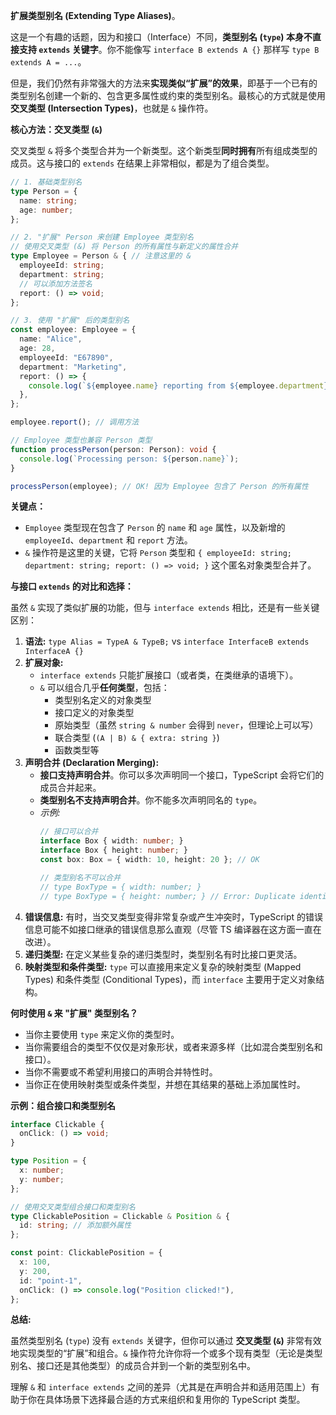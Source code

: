 **扩展类型别名 (Extending Type Aliases)**。

这是一个有趣的话题，因为和接口（Interface）不同，**类型别名 (`type`) 本身不直接支持 `extends` 关键字**。你不能像写 `interface B extends A {}` 那样写 `type B extends A = ...`。

但是，我们仍然有非常强大的方法来**实现类似“扩展”的效果**，即基于一个已有的类型别名创建一个新的、包含更多属性或约束的类型别名。最核心的方式就是使用 **交叉类型 (Intersection Types)**，也就是 `&` 操作符。

**核心方法：交叉类型 (`&`)**

交叉类型 `&` 将多个类型合并为一个新类型。这个新类型**同时拥有**所有组成类型的成员。这与接口的 `extends` 在结果上非常相似，都是为了组合类型。

```typescript
// 1. 基础类型别名
type Person = {
  name: string;
  age: number;
};

// 2. "扩展" Person 来创建 Employee 类型别名
// 使用交叉类型 (&) 将 Person 的所有属性与新定义的属性合并
type Employee = Person & { // 注意这里的 &
  employeeId: string;
  department: string;
  // 可以添加方法签名
  report: () => void;
};

// 3. 使用 "扩展" 后的类型别名
const employee: Employee = {
  name: "Alice",
  age: 28,
  employeeId: "E67890",
  department: "Marketing",
  report: () => {
    console.log(`${employee.name} reporting from ${employee.department}`);
  },
};

employee.report(); // 调用方法

// Employee 类型也兼容 Person 类型
function processPerson(person: Person): void {
  console.log(`Processing person: ${person.name}`);
}

processPerson(employee); // OK! 因为 Employee 包含了 Person 的所有属性
```

**关键点：**

*   `Employee` 类型现在包含了 `Person` 的 `name` 和 `age` 属性，以及新增的 `employeeId`、`department` 和 `report` 方法。
*   `&` 操作符是这里的关键，它将 `Person` 类型和 `{ employeeId: string; department: string; report: () => void; }` 这个匿名对象类型合并了。

**与接口 `extends` 的对比和选择：**

虽然 `&` 实现了类似扩展的功能，但与 `interface extends` 相比，还是有一些关键区别：

1.  **语法:** `type Alias = TypeA & TypeB;` vs `interface InterfaceB extends InterfaceA {}`
2.  **扩展对象:**
    *   `interface extends` 只能扩展接口（或者类，在类继承的语境下）。
    *   `&` 可以组合几乎**任何类型**，包括：
        *   类型别名定义的对象类型
        *   接口定义的对象类型
        *   原始类型（虽然 `string & number` 会得到 `never`，但理论上可以写）
        *   联合类型 (`(A | B) & { extra: string }`)
        *   函数类型等
3.  **声明合并 (Declaration Merging):**
    *   **接口支持声明合并**。你可以多次声明同一个接口，TypeScript 会将它们的成员合并起来。
    *   **类型别名不支持声明合并**。你不能多次声明同名的 `type`。
    *   *示例:*
        ```typescript
        // 接口可以合并
        interface Box { width: number; }
        interface Box { height: number; }
        const box: Box = { width: 10, height: 20 }; // OK

        // 类型别名不可以合并
        // type BoxType = { width: number; }
        // type BoxType = { height: number; } // Error: Duplicate identifier 'BoxType'.
        ```
4.  **错误信息:** 有时，当交叉类型变得非常复杂或产生冲突时，TypeScript 的错误信息可能不如接口继承的错误信息那么直观（尽管 TS 编译器在这方面一直在改进）。
5.  **递归类型:** 在定义某些复杂的递归类型时，类型别名有时比接口更灵活。
6.  **映射类型和条件类型:** `type` 可以直接用来定义复杂的映射类型 (Mapped Types) 和条件类型 (Conditional Types)，而 `interface` 主要用于定义对象结构。

**何时使用 `&` 来 "扩展" 类型别名？**

*   当你主要使用 `type` 来定义你的类型时。
*   当你需要组合的类型不仅仅是对象形状，或者来源多样（比如混合类型别名和接口）。
*   当你不需要或不希望利用接口的声明合并特性时。
*   当你正在使用映射类型或条件类型，并想在其结果的基础上添加属性时。

**示例：组合接口和类型别名**

```typescript
interface Clickable {
  onClick: () => void;
}

type Position = {
  x: number;
  y: number;
};

// 使用交叉类型组合接口和类型别名
type ClickablePosition = Clickable & Position & {
  id: string; // 添加额外属性
};

const point: ClickablePosition = {
  x: 100,
  y: 200,
  id: "point-1",
  onClick: () => console.log("Position clicked!"),
};
```

**总结:**

虽然类型别名 (`type`) 没有 `extends` 关键字，但你可以通过 **交叉类型 (`&`)** 非常有效地实现类型的“扩展”和组合。`&` 操作符允许你将一个或多个现有类型（无论是类型别名、接口还是其他类型）的成员合并到一个新的类型别名中。

理解 `&` 和 `interface extends` 之间的差异（尤其是在声明合并和适用范围上）有助于你在具体场景下选择最合适的方式来组织和复用你的 TypeScript 类型。